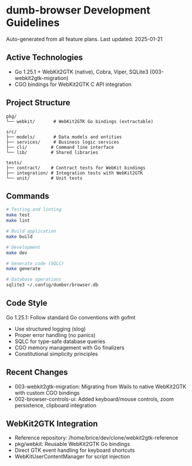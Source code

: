 # dumb-browser Development Guidelines

Auto-generated from all feature plans. Last updated: 2025-01-21

## Active Technologies  
- Go 1.25.1 + WebKit2GTK (native), Cobra, Viper, SQLite3 (003-webkit2gtk-migration)
- CGO bindings for WebKit2GTK C API integration

## Project Structure
```
pkg/
└── webkit/       # WebKit2GTK Go bindings (extractable)

src/
├── models/       # Data models and entities
├── services/     # Business logic services  
├── cli/         # Command line interface
└── lib/         # Shared libraries

tests/
├── contract/    # Contract tests for WebKit bindings
├── integration/ # Integration tests with WebKit2GTK
└── unit/        # Unit tests
```

## Commands
```bash
# Testing and linting
make test
make lint

# Build application
make build

# Development
make dev

# Generate code (SQLC)
make generate

# Database operations
sqlite3 ~/.config/dumber/browser.db
```

## Code Style
Go 1.25.1: Follow standard Go conventions with gofmt
- Use structured logging (slog)
- Proper error handling (no panics)
- SQLC for type-safe database queries  
- CGO memory management with Go finalizers
- Constitutional simplicity principles

## Recent Changes
- 003-webkit2gtk-migration: Migrating from Wails to native WebKit2GTK with custom CGO bindings
- 002-browser-controls-ui: Added keyboard/mouse controls, zoom persistence, clipboard integration

## WebKit2GTK Integration
- Reference repository: /home/brice/dev/clone/webkit2gtk-reference
- pkg/webkit: Reusable WebKit2GTK Go bindings
- Direct GTK event handling for keyboard shortcuts
- WebKitUserContentManager for script injection

<!-- MANUAL ADDITIONS START -->
<!-- MANUAL ADDITIONS END -->
